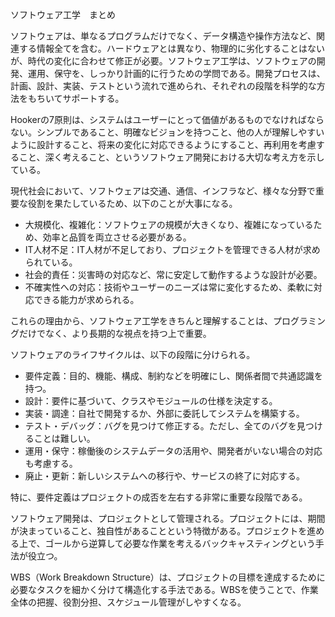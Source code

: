 ソフトウェア工学　まとめ

ソフトウェアは、単なるプログラムだけでなく、データ構造や操作方法など、関連する情報全てを含む。ハードウェアとは異なり、物理的に劣化することはないが、時代の変化に合わせて修正が必要。ソフトウェア工学は、ソフトウェアの開発、運用、保守を、しっかり計画的に行うための学問である。開発プロセスは、計画、設計、実装、テストという流れで進められ、それぞれの段階を科学的な方法をもちいてサポートする。

Hookerの7原則は、システムはユーザーにとって価値があるものでなければならない。シンプルであること、明確なビジョンを持つこと、他の人が理解しやすいように設計すること、将来の変化に対応できるようにすること、再利用を考慮すること、深く考えること、というソフトウェア開発における大切な考え方を示している。

現代社会において、ソフトウェアは交通、通信、インフラなど、様々な分野で重要な役割を果たしているため、以下のことが大事になる。

* 大規模化、複雑化：ソフトウェアの規模が大きくなり、複雑になっているため、効率と品質を両立させる必要がある。
* IT人材不足：IT人材が不足しており、プロジェクトを管理できる人材が求められている。
* 社会的責任：災害時の対応など、常に安定して動作するような設計が必要。
* 不確実性への対応：技術やユーザーのニーズは常に変化するため、柔軟に対応できる能力が求められる。

これらの理由から、ソフトウェア工学をきちんと理解することは、プログラミングだけでなく、より長期的な視点を持つ上で重要。

ソフトウェアのライフサイクルは、以下の段階に分けられる。

* 要件定義：目的、機能、構成、制約などを明確にし、関係者間で共通認識を持つ。
* 設計：要件に基づいて、クラスやモジュールの仕様を決定する。
* 実装・調達：自社で開発するか、外部に委託してシステムを構築する。
* テスト・デバッグ：バグを見つけて修正する。ただし、全てのバグを見つけることは難しい。
* 運用・保守：稼働後のシステムデータの活用や、開発者がいない場合の対応も考慮する。
* 廃止・更新：新しいシステムへの移行や、サービスの終了に対応する。

特に、要件定義はプロジェクトの成否を左右する非常に重要な段階である。

ソフトウェア開発は、プロジェクトとして管理される。プロジェクトには、期間が決まっていること、独自性があることという特徴がある。プロジェクトを進める上で、ゴールから逆算して必要な作業を考えるバックキャスティングという手法が役立つ。

WBS（Work Breakdown Structure）は、プロジェクトの目標を達成するために必要なタスクを細かく分けて構造化する手法である。WBSを使うことで、作業全体の把握、役割分担、スケジュール管理がしやすくなる。
